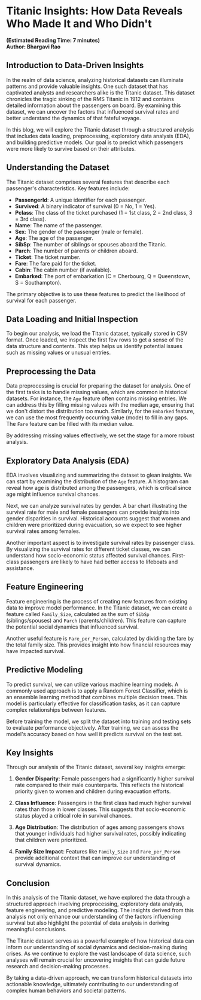 # Titanic Insights: How Data Reveals Who Made It and Who Didn't

**(Estimated Reading Time: 7 minutes)**  
**Author: Bhargavi Rao**

## Introduction to Data-Driven Insights
In the realm of data science, analyzing historical datasets can illuminate patterns and provide valuable insights. One such dataset that has captivated analysts and researchers alike is the Titanic dataset. This dataset chronicles the tragic sinking of the RMS Titanic in 1912 and contains detailed information about the passengers on board. By examining this dataset, we can uncover the factors that influenced survival rates and better understand the dynamics of that fateful voyage.

In this blog, we will explore the Titanic dataset through a structured analysis that includes data loading, preprocessing, exploratory data analysis (EDA), and building predictive models. Our goal is to predict which passengers were more likely to survive based on their attributes.

## Understanding the Dataset
The Titanic dataset comprises several features that describe each passenger's characteristics. Key features include:

- **PassengerId**: A unique identifier for each passenger.
- **Survived**: A binary indicator of survival (0 = No, 1 = Yes).
- **Pclass**: The class of the ticket purchased (1 = 1st class, 2 = 2nd class, 3 = 3rd class).
- **Name**: The name of the passenger.
- **Sex**: The gender of the passenger (male or female).
- **Age**: The age of the passenger.
- **SibSp**: The number of siblings or spouses aboard the Titanic.
- **Parch**: The number of parents or children aboard.
- **Ticket**: The ticket number.
- **Fare**: The fare paid for the ticket.
- **Cabin**: The cabin number (if available).
- **Embarked**: The port of embarkation (C = Cherbourg, Q = Queenstown, S = Southampton).

The primary objective is to use these features to predict the likelihood of survival for each passenger.

## Data Loading and Initial Inspection
To begin our analysis, we load the Titanic dataset, typically stored in CSV format. Once loaded, we inspect the first few rows to get a sense of the data structure and contents. This step helps us identify potential issues such as missing values or unusual entries.

## Preprocessing the Data
Data preprocessing is crucial for preparing the dataset for analysis. One of the first tasks is to handle missing values, which are common in historical datasets. For instance, the `Age` feature often contains missing entries. We can address this by filling missing values with the median age, ensuring that we don't distort the distribution too much. Similarly, for the `Embarked` feature, we can use the most frequently occurring value (mode) to fill in any gaps. The `Fare` feature can be filled with its median value.

By addressing missing values effectively, we set the stage for a more robust analysis.

## Exploratory Data Analysis (EDA)
EDA involves visualizing and summarizing the dataset to glean insights. We can start by examining the distribution of the `Age` feature. A histogram can reveal how age is distributed among the passengers, which is critical since age might influence survival chances.

Next, we can analyze survival rates by gender. A bar chart illustrating the survival rate for male and female passengers can provide insights into gender disparities in survival. Historical accounts suggest that women and children were prioritized during evacuation, so we expect to see higher survival rates among females.

Another important aspect is to investigate survival rates by passenger class. By visualizing the survival rates for different ticket classes, we can understand how socio-economic status affected survival chances. First-class passengers are likely to have had better access to lifeboats and assistance.

## Feature Engineering
Feature engineering is the process of creating new features from existing data to improve model performance. In the Titanic dataset, we can create a feature called `Family_Size`, calculated as the sum of `SibSp` (siblings/spouses) and `Parch` (parents/children). This feature can capture the potential social dynamics that influenced survival.

Another useful feature is `Fare_per_Person`, calculated by dividing the fare by the total family size. This provides insight into how financial resources may have impacted survival.

## Predictive Modeling
To predict survival, we can utilize various machine learning models. A commonly used approach is to apply a Random Forest Classifier, which is an ensemble learning method that combines multiple decision trees. This model is particularly effective for classification tasks, as it can capture complex relationships between features.

Before training the model, we split the dataset into training and testing sets to evaluate performance objectively. After training, we can assess the model's accuracy based on how well it predicts survival on the test set.

## Key Insights
Through our analysis of the Titanic dataset, several key insights emerge:

1. **Gender Disparity**: Female passengers had a significantly higher survival rate compared to their male counterparts. This reflects the historical priority given to women and children during evacuation efforts.

2. **Class Influence**: Passengers in the first class had much higher survival rates than those in lower classes. This suggests that socio-economic status played a critical role in survival chances.

3. **Age Distribution**: The distribution of ages among passengers shows that younger individuals had higher survival rates, possibly indicating that children were prioritized.

4. **Family Size Impact**: Features like `Family_Size` and `Fare_per_Person` provide additional context that can improve our understanding of survival dynamics.

## Conclusion
In this analysis of the Titanic dataset, we have explored the data through a structured approach involving preprocessing, exploratory data analysis, feature engineering, and predictive modeling. The insights derived from this analysis not only enhance our understanding of the factors influencing survival but also highlight the potential of data analysis in deriving meaningful conclusions.

The Titanic dataset serves as a powerful example of how historical data can inform our understanding of social dynamics and decision-making during crises. As we continue to explore the vast landscape of data science, such analyses will remain crucial for uncovering insights that can guide future research and decision-making processes.

By taking a data-driven approach, we can transform historical datasets into actionable knowledge, ultimately contributing to our understanding of complex human behaviors and societal patterns.
